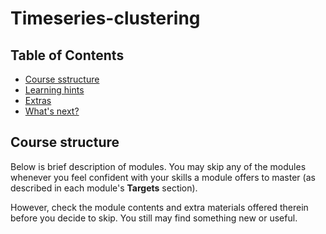 # Timeseries-clustering

## Table of Contents

- [Course sstructure](#course-structure)
- [Learning hints](#learning-hints)
- [Extras](#extras)
- [What's next?](#whats-next)

## Course structure

Below is brief description of modules. You may skip any of the
modules whenever you feel confident with your skills a module
offers to master (as described in each module's **Targets**
section).

However, check the module contents and extra materials offered
therein before you decide to skip. You still may find something
new or useful.
